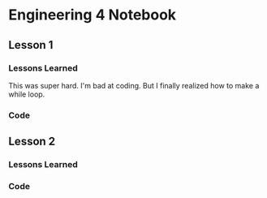 # Engineering 4 Notebook
## Lesson 1
### Lessons Learned
This was super hard.  I'm bad at coding.  But I finally realized how to make a while loop.
### Code

## Lesson 2
### Lessons Learned
### Code
